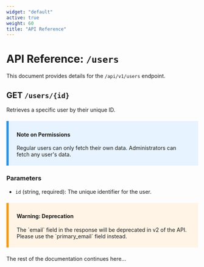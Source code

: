 ```yaml
---
widget: "default"
active: true
weight: 60
title: "API Reference"
---
```


# API Reference: `/users`

This document provides details for the `/api/v1/users` endpoint.

## GET `/users/{id}`

Retrieves a specific user by their unique ID.

<div style="background-color: #e7f3fe; border-left: 6px solid #2196F3; margin: 1.5em 0; padding: 0.5em 1.5em;">
  <h4>Note on Permissions</h4>
  <p>Regular users can only fetch their own data. Administrators can fetch any user's data.</p>
</div>

### Parameters

*   `id` (string, required): The unique identifier for the user.

<div style="background-color: #fff4e5; border-left: 6px solid #ff9800; margin: 1.5em 0; padding: 0.5em 1.5em;">
  <h4>Warning: Deprecation</h4>
  <p>The `email` field in the response will be deprecated in v2 of the API. Please use the `primary_email` field instead.</p>
</div>

The rest of the documentation continues here...